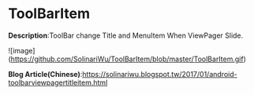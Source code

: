 # ToolBarItem
**Description**:ToolBar change Title and MenuItem When ViewPager Slide.

![image] (https://github.com/SolinariWu/ToolBarItem/blob/master/ToolBarItem.gif)

**Blog Article(Chinese)**:https://solinariwu.blogspot.tw/2017/01/android-toolbarviewpagertitleitem.html
